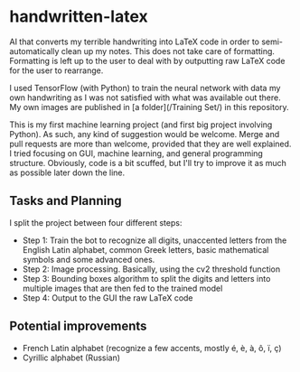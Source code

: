 # handwritten-latex
AI that converts my terrible handwriting into LaTeX code in order to semi-automatically clean up my notes. This does not take care of formatting. Formatting is left up to the user to deal with by outputting raw LaTeX code for the user to rearrange.

I used TensorFlow (with Python) to train the neural network with data my own handwriting as I was not satisfied with what was available out there. My own images are published in [a folder](/Training Set/) in this repository.

This is my first machine learning project (and first big project involving Python). As such, any kind of suggestion would be welcome. Merge and pull requests are more than welcome, provided that they are well explained. I tried focusing on GUI, machine learning, and general programming structure. Obviously, code is a bit scuffed, but I'll try to improve it as much as possible later down the line.

## Tasks and Planning
I split the project between four different steps:
- Step 1: Train the bot to recognize all digits, unaccented letters from the English Latin alphabet, common Greek letters, basic mathematical symbols and some advanced ones.
- Step 2: Image processing. Basically, using the cv2 threshold function
- Step 3: Bounding boxes algorithm to split the digits and letters into multiple images that are then fed to the trained model
- Step 4: Output to the GUI the raw LaTeX code

## Potential improvements
- French Latin alphabet (recognize a few accents, mostly é, è, à, ô, ï, ç)
- Cyrillic alphabet (Russian)